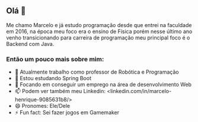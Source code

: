 ## Olá 👋
Me chamo Marcelo e já estudo programação desde que entrei na faculdade em 2016, na época meu foco era o ensino de Física porém nesse último ano venho transicionando para carreira de programação meu principal foco é o Backend com Java.

### Então um pouco mais sobre mim:

- 🔭 Atualmente trabalho como professor de Robótica e Programação
- 🌱 Estou estudando Spring Boot
- 🤔 Focando em conseguir um emprego na área de desenvolvimento Web
- 📫 Podem ver também meu Linkedin: <linkedin.com/in/marcelo-henrique-9085631b8/>
- 😄 Pronomes: Ele/Dele
- ⚡ Fun fact: Sei fazer jogos em Gamemaker


<!--
**MarceloRibeiro1/MarceloRibeiro1** is a ✨ _special_ ✨ repository because its `README.md` (this file) appears on your GitHub profile.

Here are some ideas to get you started:


-->
